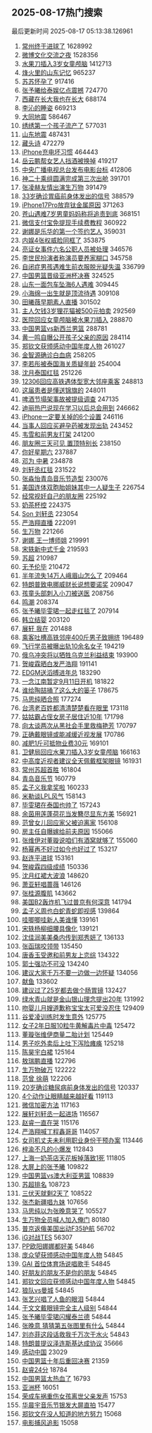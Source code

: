 ## 2025-08-17热门搜索 
最后更新时间 2025-08-17 05:13:38.126961 
1. [常州终于进球了](https://s.weibo.com/weibo?q=%E5%B8%B8%E5%B7%9E%E7%BB%88%E4%BA%8E%E8%BF%9B%E7%90%83%E4%BA%86&t=31&band_rank=1&Refer=top) 1628992
1. [微博文化交流之夜](https://s.weibo.com/weibo?q=%E5%BE%AE%E5%8D%9A%E6%96%87%E5%8C%96%E4%BA%A4%E6%B5%81%E4%B9%8B%E5%A4%9C&t=31&band_rank=1&Refer=top) 1528356
1. [水果刀插入3岁女童颅脑](https://s.weibo.com/weibo?q=%23%E6%B0%B4%E6%9E%9C%E5%88%80%E6%8F%92%E5%85%A53%E5%B2%81%E5%A5%B3%E7%AB%A5%E9%A2%85%E8%84%91%23&t=31&band_rank=2&Refer=top) 1412713
1. [烽火里的山东记忆](https://s.weibo.com/weibo?q=%23%E7%83%BD%E7%81%AB%E9%87%8C%E7%9A%84%E5%B1%B1%E4%B8%9C%E8%AE%B0%E5%BF%86%23&t=31&band_rank=3&Refer=top) 965237
1. [苏苏怀孕了](https://s.weibo.com/weibo?q=%23%E8%8B%8F%E8%8B%8F%E6%80%80%E5%AD%95%E4%BA%86%23&t=31&band_rank=2&Refer=top) 917416
1. [张予曦给泰娱亿点震撼](https://s.weibo.com/weibo?q=%23%E5%BC%A0%E4%BA%88%E6%9B%A6%E7%BB%99%E6%B3%B0%E5%A8%B1%E4%BA%BF%E7%82%B9%E9%9C%87%E6%92%BC%23&t=31&band_rank=1&Refer=top) 724770
1. [西藏在长大我也在长大](https://s.weibo.com/weibo?q=%23%E8%A5%BF%E8%97%8F%E5%9C%A8%E9%95%BF%E5%A4%A7%E6%88%91%E4%B9%9F%E5%9C%A8%E9%95%BF%E5%A4%A7%23&t=31&band_rank=3&Refer=top) 688174
1. [李沁的睡姿](https://s.weibo.com/weibo?q=%23%E6%9D%8E%E6%B2%81%E7%9A%84%E7%9D%A1%E5%A7%BF%23&t=31&band_rank=40&Refer=top) 669213
1. [大同地震](https://s.weibo.com/weibo?q=%E5%A4%A7%E5%90%8C%E5%9C%B0%E9%9C%87&t=31&band_rank=4&Refer=top) 586467
1. [绣绣第一个孩子流产了](https://s.weibo.com/weibo?q=%23%E7%BB%A3%E7%BB%A3%E7%AC%AC%E4%B8%80%E4%B8%AA%E5%AD%A9%E5%AD%90%E6%B5%81%E4%BA%A7%E4%BA%86%23&t=31&band_rank=5&Refer=top) 577031
1. [山东地震](https://s.weibo.com/weibo?q=%E5%B1%B1%E4%B8%9C%E5%9C%B0%E9%9C%87&t=31&band_rank=5&Refer=top) 487431
1. [藏头诗](https://s.weibo.com/weibo?q=%E8%97%8F%E5%A4%B4%E8%AF%97&t=31&band_rank=2&Refer=top) 472279
1. [iPhone充电坏习惯](https://s.weibo.com/weibo?q=iPhone%E5%85%85%E7%94%B5%E5%9D%8F%E4%B9%A0%E6%83%AF&t=31&band_rank=6&Refer=top) 464443
1. [岳云鹏帮女艺人挡酒被换掉](https://s.weibo.com/weibo?q=%E5%B2%B3%E4%BA%91%E9%B9%8F%E5%B8%AE%E5%A5%B3%E8%89%BA%E4%BA%BA%E6%8C%A1%E9%85%92%E8%A2%AB%E6%8D%A2%E6%8E%89&t=31&band_rank=7&Refer=top) 419217
1. [中央广播电视总台发布电影台标](https://s.weibo.com/weibo?q=%23%E4%B8%AD%E5%A4%AE%E5%B9%BF%E6%92%AD%E7%94%B5%E8%A7%86%E6%80%BB%E5%8F%B0%E5%8F%91%E5%B8%83%E7%94%B5%E5%BD%B1%E5%8F%B0%E6%A0%87%23&t=31&band_rank=2&Refer=top) 412806
1. [神二十乘组圆满完成第三次出舱](https://s.weibo.com/weibo?q=%23%E7%A5%9E%E4%BA%8C%E5%8D%81%E4%B9%98%E7%BB%84%E5%9C%86%E6%BB%A1%E5%AE%8C%E6%88%90%E7%AC%AC%E4%B8%89%E6%AC%A1%E5%87%BA%E8%88%B1%23&t=31&band_rank=3&Refer=top) 391701
1. [张凌赫友情出演生万物](https://s.weibo.com/weibo?q=%E5%BC%A0%E5%87%8C%E8%B5%AB%E5%8F%8B%E6%83%85%E5%87%BA%E6%BC%94%E7%94%9F%E4%B8%87%E7%89%A9&t=31&band_rank=4&Refer=top) 391479
1. [33岁确诊胃癌前身体发出的信号](https://s.weibo.com/weibo?q=%2333%E5%B2%81%E7%A1%AE%E8%AF%8A%E8%83%83%E7%99%8C%E5%89%8D%E8%BA%AB%E4%BD%93%E5%8F%91%E5%87%BA%E7%9A%84%E4%BF%A1%E5%8F%B7%23&t=31&band_rank=5&Refer=top) 388579
1. [iPhone17Pro放弃钛金属原因](https://s.weibo.com/weibo?q=%23iPhone17Pro%E6%94%BE%E5%BC%83%E9%92%9B%E9%87%91%E5%B1%9E%E5%8E%9F%E5%9B%A0%23&t=31&band_rank=4&Refer=top) 371263
1. [苍山遇难7岁男童妈妈称将追责到底](https://s.weibo.com/weibo?q=%23%E8%8B%8D%E5%B1%B1%E9%81%87%E9%9A%BE7%E5%B2%81%E7%94%B7%E7%AB%A5%E5%A6%88%E5%A6%88%E7%A7%B0%E5%B0%86%E8%BF%BD%E8%B4%A3%E5%88%B0%E5%BA%95%23&t=31&band_rank=6&Refer=top) 368151
1. [微信支付宝免提现手续费教程](https://s.weibo.com/weibo?q=%E5%BE%AE%E4%BF%A1%E6%94%AF%E4%BB%98%E5%AE%9D%E5%85%8D%E6%8F%90%E7%8E%B0%E6%89%8B%E7%BB%AD%E8%B4%B9%E6%95%99%E7%A8%8B&t=31&band_rank=6&Refer=top) 360922
1. [谢娜是乐华的第一个签约艺人](https://s.weibo.com/weibo?q=%23%E8%B0%A2%E5%A8%9C%E6%98%AF%E4%B9%90%E5%8D%8E%E7%9A%84%E7%AC%AC%E4%B8%80%E4%B8%AA%E7%AD%BE%E7%BA%A6%E8%89%BA%E4%BA%BA%23&t=31&band_rank=7&Refer=top) 359031
1. [内娱4张权威脸同框了](https://s.weibo.com/weibo?q=%E5%86%85%E5%A8%B14%E5%BC%A0%E6%9D%83%E5%A8%81%E8%84%B8%E5%90%8C%E6%A1%86%E4%BA%86&t=31&band_rank=8&Refer=top) 353875
1. [亮证女事件六名公职人员被处理](https://s.weibo.com/weibo?q=%23%E4%BA%AE%E8%AF%81%E5%A5%B3%E4%BA%8B%E4%BB%B6%E5%85%AD%E5%90%8D%E5%85%AC%E8%81%8C%E4%BA%BA%E5%91%98%E8%A2%AB%E5%A4%84%E7%90%86%23&t=31&band_rank=8&Refer=top) 346576
1. [李世民扮演者称演员要养家糊口](https://s.weibo.com/weibo?q=%23%E6%9D%8E%E4%B8%96%E6%B0%91%E6%89%AE%E6%BC%94%E8%80%85%E7%A7%B0%E6%BC%94%E5%91%98%E8%A6%81%E5%85%BB%E5%AE%B6%E7%B3%8A%E5%8F%A3%23&t=31&band_rank=7&Refer=top) 345758
1. [自闭症男孩遇难生前衣服脱光疑失温](https://s.weibo.com/weibo?q=%23%E8%87%AA%E9%97%AD%E7%97%87%E7%94%B7%E5%AD%A9%E9%81%87%E9%9A%BE%E7%94%9F%E5%89%8D%E8%A1%A3%E6%9C%8D%E8%84%B1%E5%85%89%E7%96%91%E5%A4%B1%E6%B8%A9%23&t=31&band_rank=9&Refer=top) 336799
1. [中国男篮晋级亚洲杯决赛](https://s.weibo.com/weibo?q=%23%E4%B8%AD%E5%9B%BD%E7%94%B7%E7%AF%AE%E6%99%8B%E7%BA%A7%E4%BA%9A%E6%B4%B2%E6%9D%AF%E5%86%B3%E8%B5%9B%23&t=31&band_rank=9&Refer=top) 324525
1. [山东一面包车坠海6人遇难](https://s.weibo.com/weibo?q=%23%E5%B1%B1%E4%B8%9C%E4%B8%80%E9%9D%A2%E5%8C%85%E8%BD%A6%E5%9D%A0%E6%B5%B76%E4%BA%BA%E9%81%87%E9%9A%BE%23&t=31&band_rank=10&Refer=top) 309445
1. [小海绵一出生就是顶流待遇](https://s.weibo.com/weibo?q=%E5%B0%8F%E6%B5%B7%E7%BB%B5%E4%B8%80%E5%87%BA%E7%94%9F%E5%B0%B1%E6%98%AF%E9%A1%B6%E6%B5%81%E5%BE%85%E9%81%87&t=31&band_rank=11&Refer=top) 309108
1. [田曦薇早期素人直播](https://s.weibo.com/weibo?q=%E7%94%B0%E6%9B%A6%E8%96%87%E6%97%A9%E6%9C%9F%E7%B4%A0%E4%BA%BA%E7%9B%B4%E6%92%AD&t=31&band_rank=12&Refer=top) 301502
1. [主人欠钱3岁狸花猫被500元拍卖](https://s.weibo.com/weibo?q=%23%E4%B8%BB%E4%BA%BA%E6%AC%A0%E9%92%B13%E5%B2%81%E7%8B%B8%E8%8A%B1%E7%8C%AB%E8%A2%AB500%E5%85%83%E6%8B%8D%E5%8D%96%23&t=31&band_rank=13&Refer=top) 292569
1. [医院回应女童颅脑被水果刀插入](https://s.weibo.com/weibo?q=%23%E5%8C%BB%E9%99%A2%E5%9B%9E%E5%BA%94%E5%A5%B3%E7%AB%A5%E9%A2%85%E8%84%91%E8%A2%AB%E6%B0%B4%E6%9E%9C%E5%88%80%E6%8F%92%E5%85%A5%23&t=31&band_rank=14&Refer=top) 288870
1. [中国男篮vs新西兰男篮](https://s.weibo.com/weibo?q=%23%E4%B8%AD%E5%9B%BD%E7%94%B7%E7%AF%AEvs%E6%96%B0%E8%A5%BF%E5%85%B0%E7%94%B7%E7%AF%AE%23&t=31&band_rank=8&Refer=top) 288781
1. [黄一鸣自曝公开孩子父亲的原因](https://s.weibo.com/weibo?q=%23%E9%BB%84%E4%B8%80%E9%B8%A3%E8%87%AA%E6%9B%9D%E5%85%AC%E5%BC%80%E5%AD%A9%E5%AD%90%E7%88%B6%E4%BA%B2%E7%9A%84%E5%8E%9F%E5%9B%A0%23&t=31&band_rank=15&Refer=top) 284114
1. [郑钦文获颁感动中国年度人物](https://s.weibo.com/weibo?q=%23%E9%83%91%E9%92%A6%E6%96%87%E8%8E%B7%E9%A2%81%E6%84%9F%E5%8A%A8%E4%B8%AD%E5%9B%BD%E5%B9%B4%E5%BA%A6%E4%BA%BA%E7%89%A9%23&t=31&band_rank=10&Refer=top) 261027
1. [金智源确诊白血病](https://s.weibo.com/weibo?q=%23%E9%87%91%E6%99%BA%E6%BA%90%E7%A1%AE%E8%AF%8A%E7%99%BD%E8%A1%80%E7%97%85%23&t=31&band_rank=16&Refer=top) 258205
1. [李若彤被泰国海关质疑年龄](https://s.weibo.com/weibo?q=%23%E6%9D%8E%E8%8B%A5%E5%BD%A4%E8%A2%AB%E6%B3%B0%E5%9B%BD%E6%B5%B7%E5%85%B3%E8%B4%A8%E7%96%91%E5%B9%B4%E9%BE%84%23&t=31&band_rank=12&Refer=top) 254004
1. [沈月泰国红毯](https://s.weibo.com/weibo?q=%23%E6%B2%88%E6%9C%88%E6%B3%B0%E5%9B%BD%E7%BA%A2%E6%AF%AF%23&t=31&band_rank=28&Refer=top) 251226
1. [12306回应高铁遇体型宽大邻座乘客](https://s.weibo.com/weibo?q=%2312306%E5%9B%9E%E5%BA%94%E9%AB%98%E9%93%81%E9%81%87%E4%BD%93%E5%9E%8B%E5%AE%BD%E5%A4%A7%E9%82%BB%E5%BA%A7%E4%B9%98%E5%AE%A2%23&t=31&band_rank=15&Refer=top) 248813
1. [这届患者是懂送锦旗的](https://s.weibo.com/weibo?q=%23%E8%BF%99%E5%B1%8A%E6%82%A3%E8%80%85%E6%98%AF%E6%87%82%E9%80%81%E9%94%A6%E6%97%97%E7%9A%84%23&t=31&band_rank=17&Refer=top) 248011
1. [啤酒节塌架事故被提级调查](https://s.weibo.com/weibo?q=%23%E5%95%A4%E9%85%92%E8%8A%82%E5%A1%8C%E6%9E%B6%E4%BA%8B%E6%95%85%E8%A2%AB%E6%8F%90%E7%BA%A7%E8%B0%83%E6%9F%A5%23&t=31&band_rank=9&Refer=top) 247135
1. [迪丽热巴说现在学习以后总会用到](https://s.weibo.com/weibo?q=%23%E8%BF%AA%E4%B8%BD%E7%83%AD%E5%B7%B4%E8%AF%B4%E7%8E%B0%E5%9C%A8%E5%AD%A6%E4%B9%A0%E4%BB%A5%E5%90%8E%E6%80%BB%E4%BC%9A%E7%94%A8%E5%88%B0%23&t=31&band_rank=10&Refer=top) 246662
1. [iPhone一定要关掉的6个设置](https://s.weibo.com/weibo?q=iPhone%E4%B8%80%E5%AE%9A%E8%A6%81%E5%85%B3%E6%8E%89%E7%9A%846%E4%B8%AA%E8%AE%BE%E7%BD%AE&t=31&band_rank=5&Refer=top) 246116
1. [当事人回应买避孕药被发现出轨](https://s.weibo.com/weibo?q=%23%E5%BD%93%E4%BA%8B%E4%BA%BA%E5%9B%9E%E5%BA%94%E4%B9%B0%E9%81%BF%E5%AD%95%E8%8D%AF%E8%A2%AB%E5%8F%91%E7%8E%B0%E5%87%BA%E8%BD%A8%23&t=31&band_rank=11&Refer=top) 243452
1. [韦雪和前男友打架](https://s.weibo.com/weibo?q=%23%E9%9F%A6%E9%9B%AA%E5%92%8C%E5%89%8D%E7%94%B7%E5%8F%8B%E6%89%93%E6%9E%B6%23&t=31&band_rank=18&Refer=top) 241200
1. [朋友圈三天可见 置顶特别长](https://s.weibo.com/weibo?q=%E6%9C%8B%E5%8F%8B%E5%9C%88%E4%B8%89%E5%A4%A9%E5%8F%AF%E8%A7%81%20%E7%BD%AE%E9%A1%B6%E7%89%B9%E5%88%AB%E9%95%BF&t=31&band_rank=14&Refer=top) 238150
1. [你好星期六](https://s.weibo.com/weibo?q=%E4%BD%A0%E5%A5%BD%E6%98%9F%E6%9C%9F%E5%85%AD&t=31&band_rank=21&Refer=top) 237887
1. [邓为 中暑](https://s.weibo.com/weibo?q=%E9%82%93%E4%B8%BA%20%E4%B8%AD%E6%9A%91&t=31&band_rank=15&Refer=top) 234878
1. [刘轩丞红毯](https://s.weibo.com/weibo?q=%E5%88%98%E8%BD%A9%E4%B8%9E%E7%BA%A2%E6%AF%AF&t=31&band_rank=16&Refer=top) 231522
1. [张淼怡青岛音乐节造型](https://s.weibo.com/weibo?q=%E5%BC%A0%E6%B7%BC%E6%80%A1%E9%9D%92%E5%B2%9B%E9%9F%B3%E4%B9%90%E8%8A%82%E9%80%A0%E5%9E%8B&t=31&band_rank=17&Refer=top) 230076
1. [美国连体双胞胎姐妹其中一人疑生子](https://s.weibo.com/weibo?q=%23%E7%BE%8E%E5%9B%BD%E8%BF%9E%E4%BD%93%E5%8F%8C%E8%83%9E%E8%83%8E%E5%A7%90%E5%A6%B9%E5%85%B6%E4%B8%AD%E4%B8%80%E4%BA%BA%E7%96%91%E7%94%9F%E5%AD%90%23&t=31&band_rank=18&Refer=top) 226754
1. [经常视奸自己的朋友圈](https://s.weibo.com/weibo?q=%E7%BB%8F%E5%B8%B8%E8%A7%86%E5%A5%B8%E8%87%AA%E5%B7%B1%E7%9A%84%E6%9C%8B%E5%8F%8B%E5%9C%88&t=31&band_rank=19&Refer=top) 225192
1. [奶茶杯控](https://s.weibo.com/weibo?q=%E5%A5%B6%E8%8C%B6%E6%9D%AF%E6%8E%A7&t=31&band_rank=20&Refer=top) 224375
1. [Son 刘轩丞](https://s.weibo.com/weibo?q=Son%20%E5%88%98%E8%BD%A9%E4%B8%9E&t=31&band_rank=22&Refer=top) 223054
1. [严浩翔直播](https://s.weibo.com/weibo?q=%E4%B8%A5%E6%B5%A9%E7%BF%94%E7%9B%B4%E6%92%AD&t=31&band_rank=23&Refer=top) 222091
1. [生万物](https://s.weibo.com/weibo?q=%E7%94%9F%E4%B8%87%E7%89%A9&t=31&band_rank=24&Refer=top) 221266
1. [谢娜 王一博师姐](https://s.weibo.com/weibo?q=%E8%B0%A2%E5%A8%9C%20%E7%8E%8B%E4%B8%80%E5%8D%9A%E5%B8%88%E5%A7%90&t=31&band_rank=26&Refer=top) 219991
1. [宋轶新中式千金](https://s.weibo.com/weibo?q=%E5%AE%8B%E8%BD%B6%E6%96%B0%E4%B8%AD%E5%BC%8F%E5%8D%83%E9%87%91&t=31&band_rank=27&Refer=top) 219593
1. [苏超](https://s.weibo.com/weibo?q=%E8%8B%8F%E8%B6%85&t=31&band_rank=29&Refer=top) 210987
1. [无予伦毕](https://s.weibo.com/weibo?q=%E6%97%A0%E4%BA%88%E4%BC%A6%E6%AF%95&t=31&band_rank=19&Refer=top) 210472
1. [半年流失14万人峨眉山怎么了](https://s.weibo.com/weibo?q=%23%E5%8D%8A%E5%B9%B4%E6%B5%81%E5%A4%B114%E4%B8%87%E4%BA%BA%E5%B3%A8%E7%9C%89%E5%B1%B1%E6%80%8E%E4%B9%88%E4%BA%86%23&t=31&band_rank=30&Refer=top) 209464
1. [特朗普致电挪威财长说想要诺奖](https://s.weibo.com/weibo?q=%23%E7%89%B9%E6%9C%97%E6%99%AE%E8%87%B4%E7%94%B5%E6%8C%AA%E5%A8%81%E8%B4%A2%E9%95%BF%E8%AF%B4%E6%83%B3%E8%A6%81%E8%AF%BA%E5%A5%96%23&t=31&band_rank=20&Refer=top) 209047
1. [孩童头部刺入小刀被送医](https://s.weibo.com/weibo?q=%23%E5%AD%A9%E7%AB%A5%E5%A4%B4%E9%83%A8%E5%88%BA%E5%85%A5%E5%B0%8F%E5%88%80%E8%A2%AB%E9%80%81%E5%8C%BB%23&t=31&band_rank=21&Refer=top) 208756
1. [鸣潮](https://s.weibo.com/weibo?q=%23%E9%B8%A3%E6%BD%AE%23&t=31&band_rank=31&Refer=top) 208374
1. [张予曦毕雯珺一起走红毯了](https://s.weibo.com/weibo?q=%23%E5%BC%A0%E4%BA%88%E6%9B%A6%E6%AF%95%E9%9B%AF%E7%8F%BA%E4%B8%80%E8%B5%B7%E8%B5%B0%E7%BA%A2%E6%AF%AF%E4%BA%86%23&t=31&band_rank=32&Refer=top) 207914
1. [韩立结婴](https://s.weibo.com/weibo?q=%E9%9F%A9%E7%AB%8B%E7%BB%93%E5%A9%B4&t=31&band_rank=22&Refer=top) 203120
1. [展轩 我在](https://s.weibo.com/weibo?q=%E5%B1%95%E8%BD%A9%20%E6%88%91%E5%9C%A8&t=31&band_rank=33&Refer=top) 201488
1. [乘客吐槽高铁邻座400斤男子致拥挤](https://s.weibo.com/weibo?q=%23%E4%B9%98%E5%AE%A2%E5%90%90%E6%A7%BD%E9%AB%98%E9%93%81%E9%82%BB%E5%BA%A7400%E6%96%A4%E7%94%B7%E5%AD%90%E8%87%B4%E6%8B%A5%E6%8C%A4%23&t=31&band_rank=49&Refer=top) 196489
1. [飞行学员被曝出轨10余名女子](https://s.weibo.com/weibo?q=%23%E9%A3%9E%E8%A1%8C%E5%AD%A6%E5%91%98%E8%A2%AB%E6%9B%9D%E5%87%BA%E8%BD%A810%E4%BD%99%E5%90%8D%E5%A5%B3%E5%AD%90%23&t=31&band_rank=23&Refer=top) 194219
1. [俄乌冲突将以牺牲乌克兰利益结束](https://s.weibo.com/weibo?q=%23%E4%BF%84%E4%B9%8C%E5%86%B2%E7%AA%81%E5%B0%86%E4%BB%A5%E7%89%BA%E7%89%B2%E4%B9%8C%E5%85%8B%E5%85%B0%E5%88%A9%E7%9B%8A%E7%BB%93%E6%9D%9F%23&t=31&band_rank=22&Refer=top) 193900
1. [贺峻霖晒白发严浩翔](https://s.weibo.com/weibo?q=%23%E8%B4%BA%E5%B3%BB%E9%9C%96%E6%99%92%E7%99%BD%E5%8F%91%E4%B8%A5%E6%B5%A9%E7%BF%94%23&t=31&band_rank=24&Refer=top) 191141
1. [EDGM送滔搏进年总](https://s.weibo.com/weibo?q=%23EDGM%E9%80%81%E6%BB%94%E6%90%8F%E8%BF%9B%E5%B9%B4%E6%80%BB%23&t=31&band_rank=25&Refer=top) 183290
1. [一念江南暂定9月11日开机](https://s.weibo.com/weibo?q=%23%E4%B8%80%E5%BF%B5%E6%B1%9F%E5%8D%97%E6%9A%82%E5%AE%9A9%E6%9C%8811%E6%97%A5%E5%BC%80%E6%9C%BA%23&t=31&band_rank=26&Refer=top) 181822
1. [谁给陶喆捅了这么大的篓子](https://s.weibo.com/weibo?q=%E8%B0%81%E7%BB%99%E9%99%B6%E5%96%86%E6%8D%85%E4%BA%86%E8%BF%99%E4%B9%88%E5%A4%A7%E7%9A%84%E7%AF%93%E5%AD%90&t=31&band_rank=23&Refer=top) 178675
1. [马思纯晒合照](https://s.weibo.com/weibo?q=%E9%A9%AC%E6%80%9D%E7%BA%AF%E6%99%92%E5%90%88%E7%85%A7&t=31&band_rank=24&Refer=top) 177274
1. [台湾老百姓都清清楚楚看在眼里](https://s.weibo.com/weibo?q=%23%E5%8F%B0%E6%B9%BE%E8%80%81%E7%99%BE%E5%A7%93%E9%83%BD%E6%B8%85%E6%B8%85%E6%A5%9A%E6%A5%9A%E7%9C%8B%E5%9C%A8%E7%9C%BC%E9%87%8C%23&t=31&band_rank=25&Refer=top) 173118
1. [姑姑霸占侄女房子居住近10年](https://s.weibo.com/weibo?q=%23%E5%A7%91%E5%A7%91%E9%9C%B8%E5%8D%A0%E4%BE%84%E5%A5%B3%E6%88%BF%E5%AD%90%E5%B1%85%E4%BD%8F%E8%BF%9110%E5%B9%B4%23&t=31&band_rank=26&Refer=top) 171798
1. [向太谈两次从黑社会手里救梅艳芳](https://s.weibo.com/weibo?q=%23%E5%90%91%E5%A4%AA%E8%B0%88%E4%B8%A4%E6%AC%A1%E4%BB%8E%E9%BB%91%E7%A4%BE%E4%BC%9A%E6%89%8B%E9%87%8C%E6%95%91%E6%A2%85%E8%89%B3%E8%8A%B3%23&t=31&band_rank=27&Refer=top) 170797
1. [正确戴眼镜或能减缓近视发展](https://s.weibo.com/weibo?q=%23%E6%AD%A3%E7%A1%AE%E6%88%B4%E7%9C%BC%E9%95%9C%E6%88%96%E8%83%BD%E5%87%8F%E7%BC%93%E8%BF%91%E8%A7%86%E5%8F%91%E5%B1%95%23&t=31&band_rank=34&Refer=top) 170786
1. [减肥1斤可抵物业费30元](https://s.weibo.com/weibo?q=%23%E5%87%8F%E8%82%A51%E6%96%A4%E5%8F%AF%E6%8A%B5%E7%89%A9%E4%B8%9A%E8%B4%B930%E5%85%83%23&t=31&band_rank=28&Refer=top) 169101
1. [卫健局回应水果刀插入3岁女童颅脑](https://s.weibo.com/weibo?q=%23%E5%8D%AB%E5%81%A5%E5%B1%80%E5%9B%9E%E5%BA%94%E6%B0%B4%E6%9E%9C%E5%88%80%E6%8F%92%E5%85%A53%E5%B2%81%E5%A5%B3%E7%AB%A5%E9%A2%85%E8%84%91%23&t=31&band_rank=28&Refer=top) 166163
1. [中高度近视者建议全天佩戴框架眼镜](https://s.weibo.com/weibo?q=%23%E4%B8%AD%E9%AB%98%E5%BA%A6%E8%BF%91%E8%A7%86%E8%80%85%E5%BB%BA%E8%AE%AE%E5%85%A8%E5%A4%A9%E4%BD%A9%E6%88%B4%E6%A1%86%E6%9E%B6%E7%9C%BC%E9%95%9C%23&t=31&band_rank=29&Refer=top) 161931
1. [常州苏超首胜](https://s.weibo.com/weibo?q=%23%E5%B8%B8%E5%B7%9E%E8%8B%8F%E8%B6%85%E9%A6%96%E8%83%9C%23&t=31&band_rank=29&Refer=top) 161804
1. [青岛音乐节](https://s.weibo.com/weibo?q=%E9%9D%92%E5%B2%9B%E9%9F%B3%E4%B9%90%E8%8A%82&t=31&band_rank=30&Refer=top) 160779
1. [孟子义我拿奖啦](https://s.weibo.com/weibo?q=%23%E5%AD%9F%E5%AD%90%E4%B9%89%E6%88%91%E6%8B%BF%E5%A5%96%E5%95%A6%23&t=31&band_rank=31&Refer=top) 160233
1. [米勒谈LPL风气](https://s.weibo.com/weibo?q=%23%E7%B1%B3%E5%8B%92%E8%B0%88LPL%E9%A3%8E%E6%B0%94%23&t=31&band_rank=35&Refer=top) 158143
1. [毕雯珺在泰国也帅了](https://s.weibo.com/weibo?q=%E6%AF%95%E9%9B%AF%E7%8F%BA%E5%9C%A8%E6%B3%B0%E5%9B%BD%E4%B9%9F%E5%B8%85%E4%BA%86&t=31&band_rank=37&Refer=top) 157243
1. [余茵用莲蓬荷花当发簪尽显东方美](https://s.weibo.com/weibo?q=%E4%BD%99%E8%8C%B5%E7%94%A8%E8%8E%B2%E8%93%AC%E8%8D%B7%E8%8A%B1%E5%BD%93%E5%8F%91%E7%B0%AA%E5%B0%BD%E6%98%BE%E4%B8%9C%E6%96%B9%E7%BE%8E&t=31&band_rank=38&Refer=top) 156921
1. [范曾女儿回应家父被迫离家](https://s.weibo.com/weibo?q=%E8%8C%83%E6%9B%BE%E5%A5%B3%E5%84%BF%E5%9B%9E%E5%BA%94%E5%AE%B6%E7%88%B6%E8%A2%AB%E8%BF%AB%E7%A6%BB%E5%AE%B6&t=31&band_rank=39&Refer=top) 156108
1. [房主任自曝嫁给前夫原因](https://s.weibo.com/weibo?q=%23%E6%88%BF%E4%B8%BB%E4%BB%BB%E8%87%AA%E6%9B%9D%E5%AB%81%E7%BB%99%E5%89%8D%E5%A4%AB%E5%8E%9F%E5%9B%A0%23&t=31&band_rank=41&Refer=top) 155066
1. [张维伊对董璇说咱们有酒窝就够了](https://s.weibo.com/weibo?q=%E5%BC%A0%E7%BB%B4%E4%BC%8A%E5%AF%B9%E8%91%A3%E7%92%87%E8%AF%B4%E5%92%B1%E4%BB%AC%E6%9C%89%E9%85%92%E7%AA%9D%E5%B0%B1%E5%A4%9F%E4%BA%86&t=31&band_rank=42&Refer=top) 155060
1. [杨幂再不好过如今也好过了](https://s.weibo.com/weibo?q=%23%E6%9D%A8%E5%B9%82%E5%86%8D%E4%B8%8D%E5%A5%BD%E8%BF%87%E5%A6%82%E4%BB%8A%E4%B9%9F%E5%A5%BD%E8%BF%87%E4%BA%86%23&t=31&band_rank=33&Refer=top) 153217
1. [赵连平进球](https://s.weibo.com/weibo?q=%E8%B5%B5%E8%BF%9E%E5%B9%B3%E8%BF%9B%E7%90%83&t=31&band_rank=34&Refer=top) 153161
1. [贺峻霖四级成绩](https://s.weibo.com/weibo?q=%23%E8%B4%BA%E5%B3%BB%E9%9C%96%E5%9B%9B%E7%BA%A7%E6%88%90%E7%BB%A9%23&t=31&band_rank=30&Refer=top) 150336
1. [沈月红裙大波浪](https://s.weibo.com/weibo?q=%E6%B2%88%E6%9C%88%E7%BA%A2%E8%A3%99%E5%A4%A7%E6%B3%A2%E6%B5%AA&t=31&band_rank=36&Refer=top) 148620
1. [萧亚轩唱蔷薇](https://s.weibo.com/weibo?q=%E8%90%A7%E4%BA%9A%E8%BD%A9%E5%94%B1%E8%94%B7%E8%96%87&t=31&band_rank=45&Refer=top) 146126
1. [张桂源腹肌](https://s.weibo.com/weibo?q=%E5%BC%A0%E6%A1%82%E6%BA%90%E8%85%B9%E8%82%8C&t=31&band_rank=31&Refer=top) 143662
1. [美国B2轰炸机飞过普京有何深意](https://s.weibo.com/weibo?q=%23%E7%BE%8E%E5%9B%BDB2%E8%BD%B0%E7%82%B8%E6%9C%BA%E9%A3%9E%E8%BF%87%E6%99%AE%E4%BA%AC%E6%9C%89%E4%BD%95%E6%B7%B1%E6%84%8F%23&t=31&band_rank=35&Refer=top) 141794
1. [孟子义周也白蛇青蛇即视感](https://s.weibo.com/weibo?q=%E5%AD%9F%E5%AD%90%E4%B9%89%E5%91%A8%E4%B9%9F%E7%99%BD%E8%9B%87%E9%9D%92%E8%9B%87%E5%8D%B3%E8%A7%86%E6%84%9F&t=31&band_rank=47&Refer=top) 139864
1. [哇唧唧哇新人美谁懂](https://s.weibo.com/weibo?q=%E5%93%87%E5%94%A7%E5%94%A7%E5%93%87%E6%96%B0%E4%BA%BA%E7%BE%8E%E8%B0%81%E6%87%82&t=31&band_rank=32&Refer=top) 139161
1. [宋轶杨柳细腰具像化](https://s.weibo.com/weibo?q=%E5%AE%8B%E8%BD%B6%E6%9D%A8%E6%9F%B3%E7%BB%86%E8%85%B0%E5%85%B7%E5%83%8F%E5%8C%96&t=31&band_rank=33&Refer=top) 139121
1. [沈佳润美美桑内传到郑秀妍了](https://s.weibo.com/weibo?q=%E6%B2%88%E4%BD%B3%E6%B6%A6%E7%BE%8E%E7%BE%8E%E6%A1%91%E5%86%85%E4%BC%A0%E5%88%B0%E9%83%91%E7%A7%80%E5%A6%8D%E4%BA%86&t=31&band_rank=34&Refer=top) 136133
1. [张函瑞咬领带](https://s.weibo.com/weibo?q=%23%E5%BC%A0%E5%87%BD%E7%91%9E%E5%92%AC%E9%A2%86%E5%B8%A6%23&t=31&band_rank=35&Refer=top) 135450
1. [唐香玉受邀和前男友上恋综](https://s.weibo.com/weibo?q=%E5%94%90%E9%A6%99%E7%8E%89%E5%8F%97%E9%82%80%E5%92%8C%E5%89%8D%E7%94%B7%E5%8F%8B%E4%B8%8A%E6%81%8B%E7%BB%BC&t=31&band_rank=37&Refer=top) 134322
1. [郭士强功不可没](https://s.weibo.com/weibo?q=%E9%83%AD%E5%A3%AB%E5%BC%BA%E5%8A%9F%E4%B8%8D%E5%8F%AF%E6%B2%A1&t=31&band_rank=36&Refer=top) 134240
1. [建议大家千万不要一边做一边怀疑](https://s.weibo.com/weibo?q=%E5%BB%BA%E8%AE%AE%E5%A4%A7%E5%AE%B6%E5%8D%83%E4%B8%87%E4%B8%8D%E8%A6%81%E4%B8%80%E8%BE%B9%E5%81%9A%E4%B8%80%E8%BE%B9%E6%80%80%E7%96%91&t=31&band_rank=48&Refer=top) 134056
1. [献鱼](https://s.weibo.com/weibo?q=%E7%8C%AE%E9%B1%BC&t=31&band_rank=37&Refer=top) 133602
1. [建议过了25岁都去做个肠胃镜](https://s.weibo.com/weibo?q=%E5%BB%BA%E8%AE%AE%E8%BF%87%E4%BA%8625%E5%B2%81%E9%83%BD%E5%8E%BB%E5%81%9A%E4%B8%AA%E8%82%A0%E8%83%83%E9%95%9C&t=31&band_rank=38&Refer=top) 132427
1. [绿水青山就是金山银山理念提出20年](https://s.weibo.com/weibo?q=%23%E7%BB%BF%E6%B0%B4%E9%9D%92%E5%B1%B1%E5%B0%B1%E6%98%AF%E9%87%91%E5%B1%B1%E9%93%B6%E5%B1%B1%E7%90%86%E5%BF%B5%E6%8F%90%E5%87%BA20%E5%B9%B4%23&t=31&band_rank=39&Refer=top) 131992
1. [吻婴儿月嫂道歉称宝宝太可爱没忍住](https://s.weibo.com/weibo?q=%23%E5%90%BB%E5%A9%B4%E5%84%BF%E6%9C%88%E5%AB%82%E9%81%93%E6%AD%89%E7%A7%B0%E5%AE%9D%E5%AE%9D%E5%A4%AA%E5%8F%AF%E7%88%B1%E6%B2%A1%E5%BF%8D%E4%BD%8F%23&t=31&band_rank=40&Refer=top) 129409
1. [谷爱凌训练时发生意外](https://s.weibo.com/weibo?q=%E8%B0%B7%E7%88%B1%E5%87%8C%E8%AE%AD%E7%BB%83%E6%97%B6%E5%8F%91%E7%94%9F%E6%84%8F%E5%A4%96&t=31&band_rank=41&Refer=top) 125775
1. [女子2年日服10粒牛黄解毒片中毒](https://s.weibo.com/weibo?q=%23%E5%A5%B3%E5%AD%902%E5%B9%B4%E6%97%A5%E6%9C%8D10%E7%B2%92%E7%89%9B%E9%BB%84%E8%A7%A3%E6%AF%92%E7%89%87%E4%B8%AD%E6%AF%92%23&t=31&band_rank=39&Refer=top) 125472
1. [董璇张维伊商量二胎计划](https://s.weibo.com/weibo?q=%23%E8%91%A3%E7%92%87%E5%BC%A0%E7%BB%B4%E4%BC%8A%E5%95%86%E9%87%8F%E4%BA%8C%E8%83%8E%E8%AE%A1%E5%88%92%23&t=31&band_rank=42&Refer=top) 125449
1. [男子吃外卖后上吐下泻险瘫痪](https://s.weibo.com/weibo?q=%23%E7%94%B7%E5%AD%90%E5%90%83%E5%A4%96%E5%8D%96%E5%90%8E%E4%B8%8A%E5%90%90%E4%B8%8B%E6%B3%BB%E9%99%A9%E7%98%AB%E7%97%AA%23&t=31&band_rank=40&Refer=top) 125218
1. [陈昊宇白裙](https://s.weibo.com/weibo?q=%E9%99%88%E6%98%8A%E5%AE%87%E7%99%BD%E8%A3%99&t=31&band_rank=41&Refer=top) 125164
1. [敖瑞鹏直播](https://s.weibo.com/weibo?q=%E6%95%96%E7%91%9E%E9%B9%8F%E7%9B%B4%E6%92%AD&t=31&band_rank=42&Refer=top) 122796
1. [生万物破万](https://s.weibo.com/weibo?q=%23%E7%94%9F%E4%B8%87%E7%89%A9%E7%A0%B4%E4%B8%87%23&t=31&band_rank=43&Refer=top) 122222
1. [范曾 徐萌](https://s.weibo.com/weibo?q=%E8%8C%83%E6%9B%BE%20%E5%BE%90%E8%90%8C&t=31&band_rank=43&Refer=top) 122206
1. [20岁确诊糖尿病前身体发出的信号](https://s.weibo.com/weibo?q=20%E5%B2%81%E7%A1%AE%E8%AF%8A%E7%B3%96%E5%B0%BF%E7%97%85%E5%89%8D%E8%BA%AB%E4%BD%93%E5%8F%91%E5%87%BA%E7%9A%84%E4%BF%A1%E5%8F%B7&t=31&band_rank=44&Refer=top) 120337
1. [4个动作让眼睛越来越好看](https://s.weibo.com/weibo?q=%234%E4%B8%AA%E5%8A%A8%E4%BD%9C%E8%AE%A9%E7%9C%BC%E7%9D%9B%E8%B6%8A%E6%9D%A5%E8%B6%8A%E5%A5%BD%E7%9C%8B%23&t=31&band_rank=45&Refer=top) 119113
1. [微信加密方法](https://s.weibo.com/weibo?q=%E5%BE%AE%E4%BF%A1%E5%8A%A0%E5%AF%86%E6%96%B9%E6%B3%95&t=31&band_rank=44&Refer=top) 117163
1. [展轩刘轩丞一起进场](https://s.weibo.com/weibo?q=%23%E5%B1%95%E8%BD%A9%E5%88%98%E8%BD%A9%E4%B8%9E%E4%B8%80%E8%B5%B7%E8%BF%9B%E5%9C%BA%23&t=31&band_rank=9&Refer=top) 116567
1. [赵睿一直在哭](https://s.weibo.com/weibo?q=%23%E8%B5%B5%E7%9D%BF%E4%B8%80%E7%9B%B4%E5%9C%A8%E5%93%AD%23&t=31&band_rank=10&Refer=top) 115176
1. [严浩翔喊丁程鑫哥哥](https://s.weibo.com/weibo?q=%23%E4%B8%A5%E6%B5%A9%E7%BF%94%E5%96%8A%E4%B8%81%E7%A8%8B%E9%91%AB%E5%93%A5%E5%93%A5%23&t=31&band_rank=46&Refer=top) 114057
1. [女司机丈夫未利用职业身份干预办案](https://s.weibo.com/weibo?q=%23%E5%A5%B3%E5%8F%B8%E6%9C%BA%E4%B8%88%E5%A4%AB%E6%9C%AA%E5%88%A9%E7%94%A8%E8%81%8C%E4%B8%9A%E8%BA%AB%E4%BB%BD%E5%B9%B2%E9%A2%84%E5%8A%9E%E6%A1%88%23&t=31&band_rank=47&Refer=top) 113446
1. [梓渝不凡的小爆发](https://s.weibo.com/weibo?q=%23%E6%A2%93%E6%B8%9D%E4%B8%8D%E5%87%A1%E7%9A%84%E5%B0%8F%E7%88%86%E5%8F%91%23&t=31&band_rank=48&Refer=top) 112843
1. [上海一奶茶店天花板掉落致1死](https://s.weibo.com/weibo?q=%23%E4%B8%8A%E6%B5%B7%E4%B8%80%E5%A5%B6%E8%8C%B6%E5%BA%97%E5%A4%A9%E8%8A%B1%E6%9D%BF%E6%8E%89%E8%90%BD%E8%87%B41%E6%AD%BB%23&t=31&band_rank=45&Refer=top) 111805
1. [大屏上的张予曦](https://s.weibo.com/weibo?q=%E5%A4%A7%E5%B1%8F%E4%B8%8A%E7%9A%84%E5%BC%A0%E4%BA%88%E6%9B%A6&t=31&band_rank=47&Refer=top) 109822
1. [中国男篮vs澳大利亚男篮](https://s.weibo.com/weibo?q=%23%E4%B8%AD%E5%9B%BD%E7%94%B7%E7%AF%AEvs%E6%BE%B3%E5%A4%A7%E5%88%A9%E4%BA%9A%E7%94%B7%E7%AF%AE%23&t=31&band_rank=48&Refer=top) 108839
1. [苏超排名](https://s.weibo.com/weibo?q=%E8%8B%8F%E8%B6%85%E6%8E%92%E5%90%8D&t=31&band_rank=49&Refer=top) 108723
1. [三伏天就剩2天了](https://s.weibo.com/weibo?q=%23%E4%B8%89%E4%BC%8F%E5%A4%A9%E5%B0%B1%E5%89%A92%E5%A4%A9%E4%BA%86%23&t=31&band_rank=49&Refer=top) 108522
1. [张杰新疆唱九妹](https://s.weibo.com/weibo?q=%23%E5%BC%A0%E6%9D%B0%E6%96%B0%E7%96%86%E5%94%B1%E4%B9%9D%E5%A6%B9%23&t=31&band_rank=50&Refer=top) 107656
1. [马思纯以为张晚意哭了](https://s.weibo.com/weibo?q=%E9%A9%AC%E6%80%9D%E7%BA%AF%E4%BB%A5%E4%B8%BA%E5%BC%A0%E6%99%9A%E6%84%8F%E5%93%AD%E4%BA%86&t=31&band_rank=50&Refer=top) 105527
1. [生万物全员喊人加入俺门](https://s.weibo.com/weibo?q=%23%E7%94%9F%E4%B8%87%E7%89%A9%E5%85%A8%E5%91%98%E5%96%8A%E4%BA%BA%E5%8A%A0%E5%85%A5%E4%BF%BA%E9%97%A8%23&t=31&band_rank=16&Refer=top) 80180
1. [普京返俄美国出动F35护航](https://s.weibo.com/weibo?q=%23%E6%99%AE%E4%BA%AC%E8%BF%94%E4%BF%84%E7%BE%8E%E5%9B%BD%E5%87%BA%E5%8A%A8F35%E6%8A%A4%E8%88%AA%23&t=31&band_rank=25&Refer=top) 56702
1. [iG对战TES](https://s.weibo.com/weibo?q=%23iG%E5%AF%B9%E6%88%98TES%23&t=31&band_rank=26&Refer=top) 56307
1. [PP欧阳娜娜都好美](https://s.weibo.com/weibo?q=PP%E6%AC%A7%E9%98%B3%E5%A8%9C%E5%A8%9C%E9%83%BD%E5%A5%BD%E7%BE%8E&t=31&band_rank=29&Refer=top) 54846
1. [庞众望获颁感动中国年度人物](https://s.weibo.com/weibo?q=%23%E5%BA%9E%E4%BC%97%E6%9C%9B%E8%8E%B7%E9%A2%81%E6%84%9F%E5%8A%A8%E4%B8%AD%E5%9B%BD%E5%B9%B4%E5%BA%A6%E4%BA%BA%E7%89%A9%23&t=31&band_rank=30&Refer=top) 54845
1. [GAI 首位体育场说唱歌手](https://s.weibo.com/weibo?q=GAI%20%E9%A6%96%E4%BD%8D%E4%BD%93%E8%82%B2%E5%9C%BA%E8%AF%B4%E5%94%B1%E6%AD%8C%E6%89%8B&t=31&band_rank=31&Refer=top) 54845
1. [好朋友的朋友不是你的朋友](https://s.weibo.com/weibo?q=%E5%A5%BD%E6%9C%8B%E5%8F%8B%E7%9A%84%E6%9C%8B%E5%8F%8B%E4%B8%8D%E6%98%AF%E4%BD%A0%E7%9A%84%E6%9C%8B%E5%8F%8B&t=31&band_rank=34&Refer=top) 54845
1. [郑钦文回应获颁感动中国年度人物](https://s.weibo.com/weibo?q=%23%E9%83%91%E9%92%A6%E6%96%87%E5%9B%9E%E5%BA%94%E8%8E%B7%E9%A2%81%E6%84%9F%E5%8A%A8%E4%B8%AD%E5%9B%BD%E5%B9%B4%E5%BA%A6%E4%BA%BA%E7%89%A9%23&t=31&band_rank=35&Refer=top) 54845
1. [狼队vs曼城](https://s.weibo.com/weibo?q=%E7%8B%BC%E9%98%9Fvs%E6%9B%BC%E5%9F%8E&t=31&band_rank=39&Refer=top) 54845
1. [张艺兴唱了人鱼的眼泪](https://s.weibo.com/weibo?q=%E5%BC%A0%E8%89%BA%E5%85%B4%E5%94%B1%E4%BA%86%E4%BA%BA%E9%B1%BC%E7%9A%84%E7%9C%BC%E6%B3%AA&t=31&band_rank=41&Refer=top) 54844
1. [于文文戴眼镜完全主人级别](https://s.weibo.com/weibo?q=%E4%BA%8E%E6%96%87%E6%96%87%E6%88%B4%E7%9C%BC%E9%95%9C%E5%AE%8C%E5%85%A8%E4%B8%BB%E4%BA%BA%E7%BA%A7%E5%88%AB&t=31&band_rank=44&Refer=top) 54844
1. [张予曦毕雯珺闪耀泰兰德](https://s.weibo.com/weibo?q=%23%E5%BC%A0%E4%BA%88%E6%9B%A6%E6%AF%95%E9%9B%AF%E7%8F%BA%E9%97%AA%E8%80%80%E6%B3%B0%E5%85%B0%E5%BE%B7%23&t=31&band_rank=46&Refer=top) 54844
1. [张晚意 猜猜第五张图里有什么](https://s.weibo.com/weibo?q=%E5%BC%A0%E6%99%9A%E6%84%8F%20%E7%8C%9C%E7%8C%9C%E7%AC%AC%E4%BA%94%E5%BC%A0%E5%9B%BE%E9%87%8C%E6%9C%89%E4%BB%80%E4%B9%88&t=31&band_rank=47&Refer=top) 54844
1. [刘亦菲这段话救我千万次于水火](https://s.weibo.com/weibo?q=%E5%88%98%E4%BA%A6%E8%8F%B2%E8%BF%99%E6%AE%B5%E8%AF%9D%E6%95%91%E6%88%91%E5%8D%83%E4%B8%87%E6%AC%A1%E4%BA%8E%E6%B0%B4%E7%81%AB&t=31&band_rank=49&Refer=top) 54843
1. [特朗普提议泽连斯基达成协议](https://s.weibo.com/weibo?q=%23%E7%89%B9%E6%9C%97%E6%99%AE%E6%8F%90%E8%AE%AE%E6%B3%BD%E8%BF%9E%E6%96%AF%E5%9F%BA%E8%BE%BE%E6%88%90%E5%8D%8F%E8%AE%AE%23&t=31&band_rank=10&Refer=top) 35666
1. [感动中国](https://s.weibo.com/weibo?q=%E6%84%9F%E5%8A%A8%E4%B8%AD%E5%9B%BD&t=31&band_rank=23&Refer=top) 23029
1. [中国男篮十年后重回决赛](https://s.weibo.com/weibo?q=%23%E4%B8%AD%E5%9B%BD%E7%94%B7%E7%AF%AE%E5%8D%81%E5%B9%B4%E5%90%8E%E9%87%8D%E5%9B%9E%E5%86%B3%E8%B5%9B%23&t=31&band_rank=25&Refer=top) 21359
1. [赵睿24分](https://s.weibo.com/weibo?q=%23%E8%B5%B5%E7%9D%BF24%E5%88%86%23&t=31&band_rank=31&Refer=top) 18784
1. [中国男篮太热血了](https://s.weibo.com/weibo?q=%23%E4%B8%AD%E5%9B%BD%E7%94%B7%E7%AF%AE%E5%A4%AA%E7%83%AD%E8%A1%80%E4%BA%86%23&t=31&band_rank=37&Refer=top) 16793
1. [亚洲杯](https://s.weibo.com/weibo?q=%E4%BA%9A%E6%B4%B2%E6%9D%AF&t=31&band_rank=40&Refer=top) 16051
1. [荣成车祸重伤女孩离世父亲发声](https://s.weibo.com/weibo?q=%23%E8%8D%A3%E6%88%90%E8%BD%A6%E7%A5%B8%E9%87%8D%E4%BC%A4%E5%A5%B3%E5%AD%A9%E7%A6%BB%E4%B8%96%E7%88%B6%E4%BA%B2%E5%8F%91%E5%A3%B0%23&t=31&band_rank=42&Refer=top) 15753
1. [华晨宇音乐节银发大屏直拍](https://s.weibo.com/weibo?q=%23%E5%8D%8E%E6%99%A8%E5%AE%87%E9%9F%B3%E4%B9%90%E8%8A%82%E9%93%B6%E5%8F%91%E5%A4%A7%E5%B1%8F%E7%9B%B4%E6%8B%8D%23&t=31&band_rank=45&Refer=top) 15477
1. [郑钦文在没人知道的地方努力](https://s.weibo.com/weibo?q=%23%E9%83%91%E9%92%A6%E6%96%87%E5%9C%A8%E6%B2%A1%E4%BA%BA%E7%9F%A5%E9%81%93%E7%9A%84%E5%9C%B0%E6%96%B9%E5%8A%AA%E5%8A%9B%23&t=31&band_rank=47&Refer=top) 15068
1. [电影捕风追影](https://s.weibo.com/weibo?q=%E7%94%B5%E5%BD%B1%E6%8D%95%E9%A3%8E%E8%BF%BD%E5%BD%B1&t=31&band_rank=48&Refer=top) 15058
